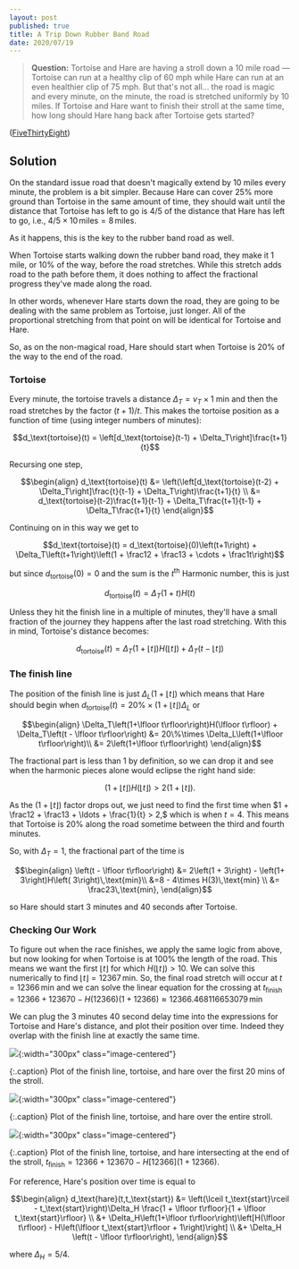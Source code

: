 ```yaml
---
layout: post
published: true
title: A Trip Down Rubber Band Road
date: 2020/07/19
---
```


>**Question:** Tortoise and Hare are having a stroll down a 10 mile road — Tortoise can run at a healthy clip of $60$ mph while Hare can run at an even healthier clip of $75$ mph. But that's not all... the road is magic and every minute, on the minute, the road is stretched uniformly by $10$ miles. If Tortoise and Hare want to finish their stroll at the same time, how long should Hare hang back after Tortoise gets started?

<!--more-->

([FiveThirtyEight](URL))

## Solution

On the standard issue road that doesn't magically extend by $10$ miles every minute, the problem is a bit simpler. Because Hare can cover $25\%$ more ground than Tortoise in the same amount of time, they should wait until the distance that Tortoise has left to go is $4/5$ of the distance that Hare has left to go, i.e., $4/5\times 10\,\text{miles} = 8\,\text{miles}$.

As it happens, this is the key to the rubber band road as well. 

When Tortoise starts walking down the rubber band road, they make it $1\,\text{mile}$, or $10\%$ of the way, before the road stretches. While this stretch adds road to the path before them, it does nothing to affect the fractional progress they've made along the road. 

In other words, whenever Hare starts down the road, they are going to be dealing with the same problem as Tortoise, just longer. All of the proportional stretching from that point on will be identical for Tortoise and Hare. 

So, as on the non-magical road, Hare should start when Tortoise is $20\%$ of the way to the end of the road.

### Tortoise

Every minute, the tortoise travels a distance $\Delta_T = v_T\times \text{1 min}$ and then the road stretches by the factor $(t+1)/t$. This makes the tortoise position as a function of time (using integer numbers of minutes):

$$d_\text{tortoise}(t) = \left[d_\text{tortoise}(t-1) + \Delta_T\right]\frac{t+1}{t}$$

Recursing one step, 

$$\begin{align}
d_\text{tortoise}(t) &= \left(\left[d_\text{tortoise}(t-2) + \Delta_T\right]\frac{t}{t-1} + \Delta_T\right)\frac{t+1}{t} \\
&= d_\text{tortoise}(t-2)\frac{t+1}{t-1} + \Delta_T\frac{t+1}{t-1} + \Delta_T\frac{t+1}{t}
\end{align}$$

Continuing on in this way we get to

$$d_\text{tortoise}(t) = d_\text{tortoise}(0)\left(t+1\right) + \Delta_T\left(t+1\right)\left(1 + \frac12 + \frac13 + \cdots + \frac1t\right)$$

but since $d_\text{tortoise}(0) = 0$ and the sum is the $t^\text{th}$ Harmonic number, this is just 

$$d_\text{tortoise}(t) = \Delta_T\left(1+t\right)H(t)$$

Unless they hit the finish line in a multiple of minutes, they'll have a small fraction of the journey they happens after the last road stretching. With this in mind, Tortoise's distance becomes:

$$d_\text{tortoise}(t) = \Delta_T\left(1+\lfloor t\rfloor\right)H(\lfloor t\rfloor) + \Delta_T\left(t - \lfloor t\rfloor\right)$$

### The finish line

The position of the finish line is just $\Delta_L\left(1+\lfloor t\rfloor\right)$ which means that Hare should begin when $d_\text{tortoise}(t) = 20\% \times \left(1 + \lfloor t\rfloor\right)\Delta_L$ or 

$$\begin{align}
\Delta_T\left(1+\lfloor t\rfloor\right)H(\lfloor t\rfloor) + \Delta_T\left(t - \lfloor t\rfloor\right) &= 20\%\times \Delta_L\left(1+\lfloor t\rfloor\right)\\
&= 2\left(1+\lfloor t\rfloor\right)
\end{align}$$

The fractional part is less than $1$ by definition, so we can drop it and see when the harmonic pieces alone would eclipse the right hand side:

$$\left(1 + \lfloor t\rfloor\right)H(\lfloor t\rfloor) > 2\left(1 + \lfloor t\rfloor\right).$$

As the $\left(1+\lfloor t\rfloor\right)$ factor drops out, we just need to find the first time when $1 + \frac12 + \frac13 + \ldots + \frac{1}{t} > 2,$ which is when $t=4$. This means that Tortoise is $20\%$ along the road sometime between the third and fourth minutes. 

So, with $\Delta_T = 1,$ the fractional part of the time is

$$\begin{align}
\left(t - \lfloor t\rfloor\right) &= 2\left(1 + 3\right) - \left(1+ 3\right)H\left( 3\right)\,\text{min}\\
&=8 - 4\times H(3)\,\text{min} \\
&= \frac23\,\text{min},
\end{align}$$

so Hare should start $3$ minutes and $40$ seconds after Tortoise.

### Checking Our Work

To figure out when the race finishes, we apply the same logic from above, but now looking for when Tortoise is at $100\%$ the length of the road. This means we want the first $\lfloor t\rfloor$ for which $H(\lfloor t\rfloor) > 10.$ We can solve this numerically to find $\lfloor t\rfloor = 12367\,\text{min}.$ So, the final road stretch will occur at $t = 12366\,\text{min}$ and we can solve the linear equation for the crossing at $t_\text{finish} = 12366 + 123670 - H(12366) (1 + 12366) \approx 12366.468116653079\,\text{min}$

We can plug the $3$ minutes $40$ second delay time into the expressions for Tortoise and Hare's distance, and plot their position over time. Indeed they overlap with the finish line at exactly the same time.

![](/img/2020_07_19_graph_first_20.png){:width="300px" class="image-centered"}

{:.caption}
Plot of the finish line, tortoise, and hare over the first $20$ mins of the stroll.

![](/img/2020_07_19_graph_first_12367.png){:width="300px" class="image-centered"}

{:.caption}
Plot of the finish line, tortoise, and hare over the entire stroll.

![](/img/2020_07_19_graph_end.png){:width="300px" class="image-centered"}

{:.caption}
Plot of the finish line, tortoise, and hare intersecting at the end of the stroll, $t_\text{finish} = 12366 + 123670 - H[12366] (1 + 12366).$

For reference, Hare's position over time is equal to

$$\begin{align}
d_\text{hare}(t,t_\text{start}) &= \left(\lceil t_\text{start}\rceil - t_\text{start}\right)\Delta_H \frac{1 + \lfloor t\rfloor}{1 + \lfloor t_\text{start}\rfloor} \\ &+ \Delta_H\left(1+\lfloor t\rfloor\right)\left[H(\lfloor t\rfloor) - H\left(\lfloor t_\text{start}\rfloor + 1\right)\right] \\ &+ \Delta_H \left(t - \lfloor t\rfloor\right),
\end{align}$$

where $\Delta_H = 5/4.$

<br>
